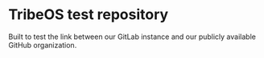 # TribeOS test repository

Built to test the link between our GitLab instance and our publicly available GitHub organization.